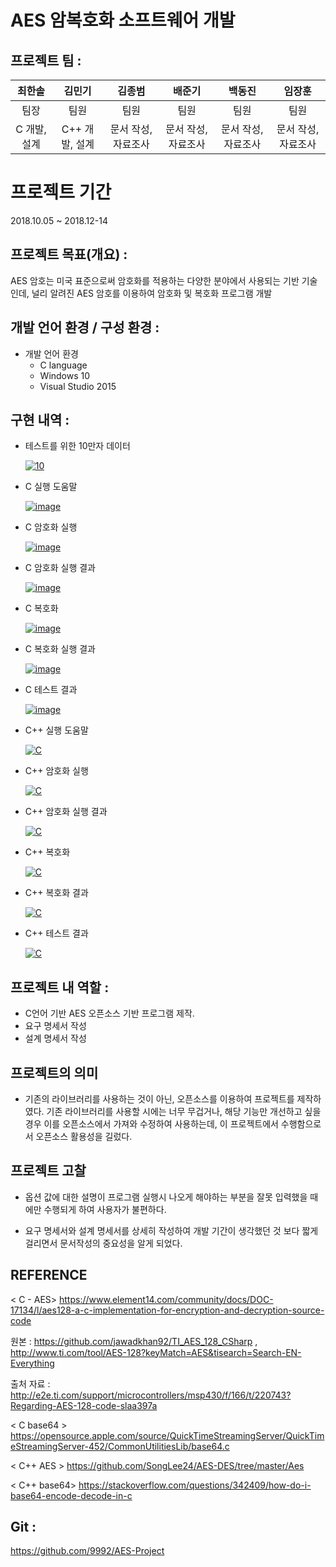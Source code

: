 # AES 암복호화 소프트웨어 개발

## 프로젝트 팀 :
|최한솔|김민기|김종범|배준기|백동진|임장훈|
|:---:|:---:|:---:|:---:|:---:|:---:|
|팀장|팀원|팀원|팀원|팀원|팀원|팀원|
|C 개발, 설계|C++ 개발, 설계|문서 작성,  자료조사|문서 작성,  자료조사|문서 작성,  자료조사|문서 작성,  자료조사|문서 작성,  자료조사|

# 프로젝트 기간
2018.10.05 ~ 2018.12-14

## 프로젝트 목표(개요) :  
AES 암호는 미국 표준으로써 암호화를 적용하는 다양한 분야에서 사용되는 기반 기술인데, 널리 알려진 AES 암호를 이용하여 암호화 및 복호화 프로그램 개발

## 개발 언어 환경 / 구성 환경 :
- 개발 언어 환경
    - C language
    - Windows 10
    - Visual Studio 2015

## 구현 내역 : 
- 테스트를 위한 10만자 데이터

    <a href="https://ibb.co/kMxYfmr"><img src="https://i.ibb.co/yVXL14M/10.png" alt="10" border="0"></a><br>

- C 실행 도움말

    <a href="https://ibb.co/tLVP7qB"><img src="https://i.ibb.co/dm8JdPB/image.png" alt="image" border="0"></a><br>

- C 암호화 실행

    <a href="https://ibb.co/DWtZp7t"><img src="https://i.ibb.co/T2ksLHk/image.png" alt="image" border="0"></a><br>

- C 암호화 실행 결과

    <a href="https://ibb.co/qyP7Cs5"><img src="https://i.ibb.co/xCRXYjH/image.png" alt="image" border="0"></a><br>

- C 복호화

    <a href="https://ibb.co/x5Pb0MQ"><img src="https://i.ibb.co/WKqXwc1/image.png" alt="image" border="0"></a><br>

- C 복호화 실행 결과

    <a href="https://ibb.co/NpVWbR3"><img src="https://i.ibb.co/rM75N9t/image.png" alt="image" border="0"></a><br>

- C 테스트 결과

    <a href="https://ibb.co/cXWP9jM"><img src="https://i.ibb.co/tP0S69k/image.png" alt="image" border="0"></a><br>

- C++ 실행 도움말 

    <a href="https://ibb.co/g6kyFcW"><img src="https://i.ibb.co/1bFZJ4X/C.png" alt="C" border="0"></a><br>

- C++ 암호화 실행

    <a href="https://ibb.co/FhHhvnX"><img src="https://i.ibb.co/zm6mcNF/C.png" alt="C" border="0"></a><br>

- C++ 암호화 실행 결과

    <a href="https://ibb.co/RThMSMc"><img src="https://i.ibb.co/B247P7B/C.png" alt="C" border="0"></a><br>

- C++ 복호화

    <a href="https://ibb.co/HgcwWtD"><img src="https://i.ibb.co/3hx6Dpy/C.png" alt="C" border="0"></a><br>

- C++ 복호화 결과 

    <a href="https://ibb.co/rFKbMvz"><img src="https://i.ibb.co/HBLNYXb/C.png" alt="C" border="0"></a><br>

- C++ 테스트 결과

    <a href="https://imgbb.com/Lz1fNXV"><img src="https://i.ibb.co/6RF5X7j/C.png" alt="C" border="0"></a><br>

## 프로젝트 내 역할 :
- C언어 기반 AES 오픈소스 기반 프로그램 제작.
- 요구 명세서 작성
- 설계 명세서 작성

## 프로젝트의 의미
- 기존의 라이브러리를 사용하는 것이 아닌, 오픈소스를 이용하여 프로젝트를 제작하였다. 기존 라이브러리를 사용할 시에는 너무 무겁거나, 해당 기능만 개선하고 싶을 경우 이를 오픈소스에서 가져와 수정하여 사용하는데, 이 프로젝트에서 수행함으로서 오픈소스 활용성을 길렀다.

## 프로젝트 고찰

- 옵션 값에 대한 설명이 프로그램 실행시 나오게 해야하는 부분을 잘못 입력했을 때에만 수행되게 하여 사용자가 불편하다.

- 요구 명세서와 설계 명세서를 상세히 작성하여 개발 기간이 생각했던 것 보다 짧게걸리면서 문서작성의 중요성을 알게 되었다.

## REFERENCE
< C - AES>
https://www.element14.com/community/docs/DOC-17134/l/aes128-a-c-implementation-for-encryption-and-decryption-source-code

원본 : https://github.com/jawadkhan92/TI_AES_128_CSharp , http://www.ti.com/tool/AES-128?keyMatch=AES&tisearch=Search-EN-Everything

출처 자료 : http://e2e.ti.com/support/microcontrollers/msp430/f/166/t/220743?Regarding-AES-128-code-slaa397a

< C base64 >
https://opensource.apple.com/source/QuickTimeStreamingServer/QuickTimeStreamingServer-452/CommonUtilitiesLib/base64.c

< C++ AES >
https://github.com/SongLee24/AES-DES/tree/master/Aes

< C++ base64>
https://stackoverflow.com/questions/342409/how-do-i-base64-encode-decode-in-c

## Git :
https://github.com/9992/AES-Project
